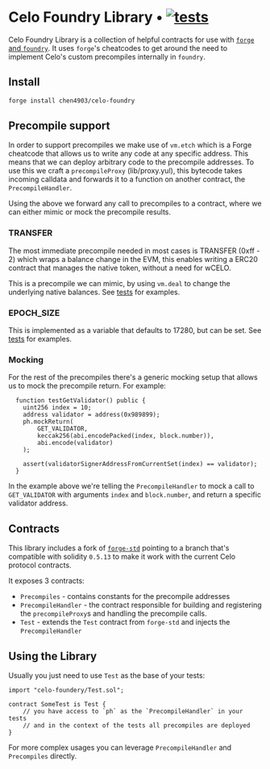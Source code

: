 # Celo Foundry Library • [![tests](https://github.com/bowd/celo-foundry/actions/workflows/tests.yml/badge.svg)](https://github.com/bowd/celo-foundry/actions/workflows/tests.yml)

Celo Foundry Library is a collection of helpful contracts for use with [`forge` and `foundry`](https://github.com/foundry-rs/foundry). It uses `forge`'s cheatcodes to get around the need to implement Celo's custom precompiles internally in `foundry`.

## Install

```bash
forge install chen4903/celo-foundry
```

## Precompile support

In order to support precompiles we make use of `vm.etch` which is a Forge cheatcode that allows us to write any code at any specific address. This means that we can deploy arbitrary code to the precompile addresses.
To use this we craft a `precompileProxy` (lib/proxy.yul), this bytecode takes incoming calldata and forwards it to a function on another contract, the `PrecompileHandler`.

Using the above we forward any call to precompiles to a contract, where we can either mimic or mock the precompile results.

### TRANSFER

The most immediate precompile needed in most cases is TRANSFER (0xff - 2) which wraps a balance change in the EVM, this enables writing a ERC20 contract that manages the native token, without a need for wCELO.

This is a precompile we can mimic, by using `vm.deal` to change the underlying native balances.
See [tests](./src/test/Precompiles.t.sol) for examples.

### EPOCH_SIZE

This is implemented as a variable that defaults to 17280, but can be set.
See [tests](./src/test/Precompiles.t.sol) for examples.

### Mocking

For the rest of the precompiles there's a generic mocking setup that allows us to mock the precompile return. For example:

```solidity
  function testGetValidator() public {
    uint256 index = 10;
    address validator = address(0x989899);
    ph.mockReturn(
        GET_VALIDATOR, 
        keccak256(abi.encodePacked(index, block.number)), 
        abi.encode(validator)
    );

    assert(validatorSignerAddressFromCurrentSet(index) == validator);
  }
```

In the example above we're telling the `PrecompileHandler` to mock a call to `GET_VALIDATOR` with arguments `index` and `block.number`, and return a specific validator address.

## Contracts

This library includes a fork of [`forge-std`](github.com/bowd/forge-std) pointing to a branch that's compatible with solidity `0.5.13` to make it work with the current Celo protocol contracts.

It exposes 3 contracts:

- `Precompiles` - contains constants for the precompile addresses
- `PrecompileHandler` - the contract responsible for building and registering the `precompileProxy`s and handling the precompile calls.
- `Test` - extends the `Test` contract from `forge-std` and injects the `PrecompileHandler`

## Using the Library

Usually you just need to use `Test` as the base of your tests:

```solidity
import "celo-foundery/Test.sol";

contract SomeTest is Test {
    // you have access to `ph` as the `PrecompileHandler` in your tests
    // and in the context of the tests all precompiles are deployed
}
```

For more complex usages you can leverage `PrecompileHandler` and `Precompiles` directly.
